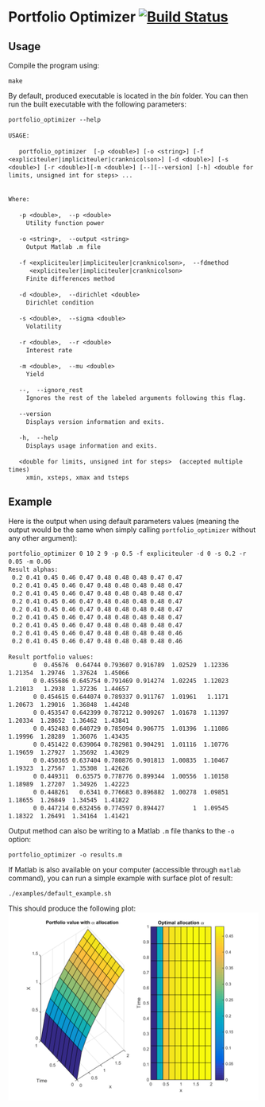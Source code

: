 # Portfolio Optimizer [![Build Status](https://travis-ci.org/michaeldel/portfolio-optimizer.svg?branch=master)](https://travis-ci.org/michaeldel/portfolio-optimizer)
## Usage
Compile the program using:
```
make
```
By default, produced executable is located in the _bin_ folder.
You can then run the built executable with the following parameters:
```
portfolio_optimizer --help

USAGE:

   portfolio_optimizer  [-p <double>] [-o <string>] [-f <expliciteuler|impliciteuler|cranknicolson>] [-d <double>] [-s <double>] [-r <double>][-m <double>] [--][--version] [-h] <double for limits, unsigned int for steps> ...


Where:

   -p <double>,  --p <double>
     Utility function power

   -o <string>,  --output <string>
     Output Matlab .m file

   -f <expliciteuler|impliciteuler|cranknicolson>,  --fdmethod
      <expliciteuler|impliciteuler|cranknicolson>
     Finite differences method

   -d <double>,  --dirichlet <double>
     Dirichlet condition

   -s <double>,  --sigma <double>
     Volatility

   -r <double>,  --r <double>
     Interest rate

   -m <double>,  --mu <double>
     Yield

   --,  --ignore_rest
     Ignores the rest of the labeled arguments following this flag.

   --version
     Displays version information and exits.

   -h,  --help
     Displays usage information and exits.

   <double for limits, unsigned int for steps>  (accepted multiple times)
     xmin, xsteps, xmax and tsteps
```

## Example
Here is the output when using default parameters values (meaning the output would be the same when simply calling `portfolio_optimizer` without any other argument):
```
portfolio_optimizer 0 10 2 9 -p 0.5 -f expliciteuler -d 0 -s 0.2 -r 0.05 -m 0.06
Result alphas:
 0.2 0.41 0.45 0.46 0.47 0.48 0.48 0.48 0.47 0.47
 0.2 0.41 0.45 0.46 0.47 0.48 0.48 0.48 0.48 0.47
 0.2 0.41 0.45 0.46 0.47 0.48 0.48 0.48 0.48 0.47
 0.2 0.41 0.45 0.46 0.47 0.48 0.48 0.48 0.48 0.47
 0.2 0.41 0.45 0.46 0.47 0.48 0.48 0.48 0.48 0.47
 0.2 0.41 0.45 0.46 0.47 0.48 0.48 0.48 0.48 0.47
 0.2 0.41 0.45 0.46 0.47 0.48 0.48 0.48 0.48 0.47
 0.2 0.41 0.45 0.46 0.47 0.48 0.48 0.48 0.48 0.46
 0.2 0.41 0.45 0.46 0.47 0.48 0.48 0.48 0.48 0.46

Result portfolio values:
       0  0.45676  0.64744 0.793607 0.916789  1.02529  1.12336  1.21354  1.29746  1.37624  1.45066
       0 0.455686 0.645754 0.791469 0.914274  1.02245  1.12023  1.21013   1.2938  1.37236  1.44657
       0 0.454615 0.644074 0.789337 0.911767  1.01961   1.1171  1.20673  1.29016  1.36848  1.44248
       0 0.453547 0.642399 0.787212 0.909267  1.01678  1.11397  1.20334  1.28652  1.36462  1.43841
       0 0.452483 0.640729 0.785094 0.906775  1.01396  1.11086  1.19996  1.28289  1.36076  1.43435
       0 0.451422 0.639064 0.782981 0.904291  1.01116  1.10776  1.19659  1.27927  1.35692  1.43029
       0 0.450365 0.637404 0.780876 0.901813  1.00835  1.10467  1.19323  1.27567  1.35308  1.42626
       0 0.449311  0.63575 0.778776 0.899344  1.00556  1.10158  1.18989  1.27207  1.34926  1.42223
       0 0.448261   0.6341 0.776683 0.896882  1.00278  1.09851  1.18655  1.26849  1.34545  1.41822
       0 0.447214 0.632456 0.774597 0.894427        1  1.09545  1.18322  1.26491  1.34164  1.41421
```
Output method can also be writing to a Matlab `.m` file thanks to the `-o` option:
```
portfolio_optimizer -o results.m
```
If Matlab is also available on your computer (accessible through `matlab` command), you can run a simple example with surface plot of result:
```
./examples/default_example.sh
```
This should produce the following plot:
![Default example optimization result](/images/default_example.png)